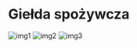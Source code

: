 # Giełda spożywcza
![img1](https://github.com/bobczanki/Gielda/blob/master/screenshots/1.jpg?raw=true)
![img2](https://github.com/bobczanki/Gielda/blob/master/screenshots/2.jpg?raw=true)
![img3](https://github.com/bobczanki/Gielda/blob/master/screenshots/3.jpg?raw=true)
